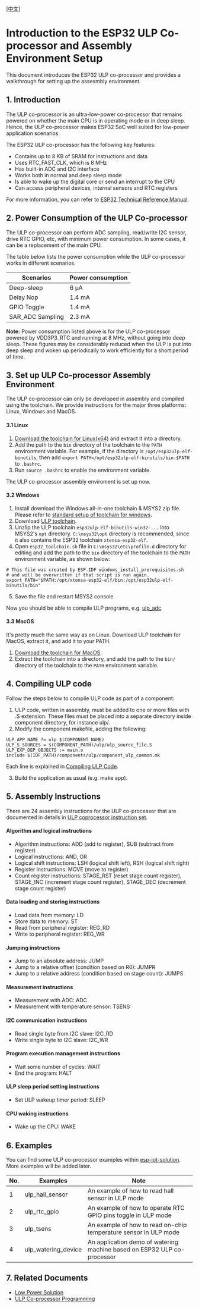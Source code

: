 [[中文]](./esp32_ulp_co-processor_and_assembly_environment_setup_cn.md)


# Introduction to the ESP32 ULP Co-processor and Assembly Environment Setup

This document introduces the ESP32 ULP co-processor and provides a walkthrough for setting up the assesmbly environment.

## 1. Introduction

The ULP co-processor is an ultra-low-power co-processor that remains powered on whether the main CPU is in operating mode or in deep sleep. Hence, the ULP co-processor makes ESP32 SoC well suited for low-power application scenarios.

The ESP32 ULP co-processor has the following key features:

* Contains up to 8 KB of SRAM for instructions and data
* Uses RTC_FAST_CLK, which is 8 MHz
* Has built-in ADC and I2C interface
* Works both in normal and deep sleep mode
* Is able to wake up the digital core or send an interrupt to the CPU
* Can access peripheral devices, internal sensors and RTC registers

For more information, you can refer to [ESP32 Technical Reference Manual](http://www.espressif.com/sites/default/files/documentation/esp32_technical_reference_manual_en.pdf).

## 2. Power Consumption of the ULP Co-processor

The ULP co-processor can perform ADC sampling, read/write I2C sensor, drive RTC GPIO, etc, with minimum power consumption. In some cases, it can be a replacement of the main CPU.

The table below lists the power consumption while the ULP co-processor works in different scenarios.

|Scenarios|Power consumption|
|---|---|
|Deep-sleep|6 μA|
|Delay Nop|1.4 mA|
|GPIO Toggle|1.4 mA|
|SAR_ADC Sampling|2.3 mA|

**Note:** Power consumption listed above is for the ULP co-processor powered by VDD3P3_RTC and running at 8 MHz, without going into deep sleep. These figures may be considerably reduced when the ULP is put into deep sleep and woken up periodically to work efficiently for a short period of time.

## 3. Set up ULP Co-processor Assembly Environment
The ULP co-processor can only be developed in assembly and compiled using the toolchain. We provide instructions for the major three platforms: Linux, Windows and MacOS.

#### 3.1 Linux

1. [Download the toolchain for Linux(x64)](https://github.com/espressif/binutils-esp32ulp/wiki) and extract it into a directory.
2. Add the path to the `bin` directory of the toolchain to the `PATH` environment variable. For example, if the directory is `/opt/esp32ulp-elf-binutils`, then add `export PATH=/opt/esp32ulp-elf-binutils/bin:$PATH` to `.bashrc`.
3. Run `source .bashrc` to enable the environment variable.

The ULP co-processor assembly enviroment is set up now.

#### 3.2 Windows
1. Install download the Windows all-in-one toolchain & MSYS2 zip file. Please refer to [standard setup of toolchain for windows](http://docs.espressif.com/projects/esp-idf/en/latest/get-started/windows-setup.html).
2. Download [ULP toolchain](https://github.com/espressif/binutils-esp32ulp/wiki#downloads).
3. Unzlip the ULP toolchain `esp32ulp-elf-binutils-win32-...` into MSYS2's `opt` directory. `C:\msys32\opt` directory is recommended, since it also contains the ESP32 toolchain `xtensa-esp32-elf`.
4. Open `esp32_toolchain.sh` file in `C:\msys32\etc\profile.d` directory for editing and add the path to the `bin` directory of the toolchain to the `PATH` environment variable, as shown below:  
```
# This file was created by ESP-IDF windows_install_prerequisites.sh
# and will be overwritten if that script is run again.
export PATH="$PATH:/opt/xtensa-esp32-elf/bin:/opt/esp32ulp-elf-binutils/bin"
```
5. Save the file and restart MSYS2 console.

Now you should be able to compile ULP programs, e.g. [ulp_adc]( https://github.com/espressif/esp-idf/tree/dec4a868d0303f53b438125b1b087f2f5e44a575/examples/system/ulp_adc).

#### 3.3 MacOS
It's pretty much the same way as on Linux. Download ULP toolchain for MacOS, extract it, and add it to your PATH.
1. [Download the toolchain for MacOS](https://github.com/espressif/binutils-esp32ulp/wiki).
2. Extract the toolchain into a directory, and add the path to the `bin/` directory of the toolchain to the `PATH` environment variable.

## 4. Compiling ULP code
Follow the steps below to compile ULP code as part of a component:
1. ULP code, written in assembly, must be added to one or more files with .S extension. These files must be placed into a separate directory inside component directory, for instance ulp/.
2. Modify the component makefile, adding the following:  
```
ULP_APP_NAME ?= ulp_$(COMPONENT_NAME)
ULP_S_SOURCES = $(COMPONENT_PATH)/ulp/ulp_source_file.S
ULP_EXP_DEP_OBJECTS := main.o
include $(IDF_PATH)/components/ulp/component_ulp_common.mk
```
Each line is explained in [Compiling ULP Code](http://docs.espressif.com/projects/esp-idf/en/latest/api-guides/ulp.html#compiling-ulp-code).

3. Build the application as usual (e.g. make app).

## 5. Assembly Instructions

There are 24 assembly instructions for the ULP co-processor that are documented in details in [ULP coprocessor instruction set](http://docs.espressif.com/projects/esp-idf/en/latest/api-guides/ulp_instruction_set.html).

#### Algorithm and logical instructions
* Algorithm instructions: ADD (add to register), SUB (subtract from register)
* Logical instructions: AND, OR
* Logical shift instructions: LSH (logical shift left), RSH (logical shift right)
* Register instructions: MOVE (move to register)
* Count register instructions: STAGE_RST (reset stage count register), STAGE_INC (increment stage count register), STAGE_DEC (decrement stage count register)

#### Data loading and storing instructions
* Load data from memory: LD
* Store data to memory: ST
* Read from peripheral register: REG_RD
* Write to peripheral register: REG_WR

#### Jumping instructions
* Jump to an absolute address: JUMP
* Jump to a relative offset (condition based on R0): JUMPR
* Jump to a relative address (condition based on stage count): JUMPS

#### Measurement instructions
* Measurement with ADC: ADC
* Measurement with temperature sensor: TSENS

#### I2C communication instructions
* Read single byte from I2C slave: I2C_RD
* Write single byte to I2C slave: I2C_WR

#### Program execution management instructions
* Wait some number of cycles: WAIT
* End the program: HALT

#### ULP sleep period setting instructions
* Set ULP wakeup timer period: SLEEP

#### CPU waking instructions
* Wake up the CPU: WAKE

## 6. Examples
You can find some ULP co-processor examples within [esp-iot-solution](https://github.com/espressif/esp-iot-solution/tree/master/examples/ulp_examples). More examples will be added later.

|No.|Examples|Note|
|---|---|---|
|1|ulp_hall_sensor|An example of how to read hall sensor in ULP mode|
|2|ulp_rtc_gpio|An example of how to operate RTC GPIO pins toggle in ULP mode|
|3|ulp_tsens|An example of how to read on-chip temperature sensor in ULP mode|
|4|ulp_watering_device|An application demo of watering machine based on ESP32 ULP co-processor|

## 7. Related Documents
* [Low Power Solution](https://github.com/espressif/esp-iot-solution/tree/master/documents/low_power_solution)
* [ULP Co-processor Programming](https://docs.espressif.com/projects/esp-idf/en/latest/api-guides/ulp.html)
